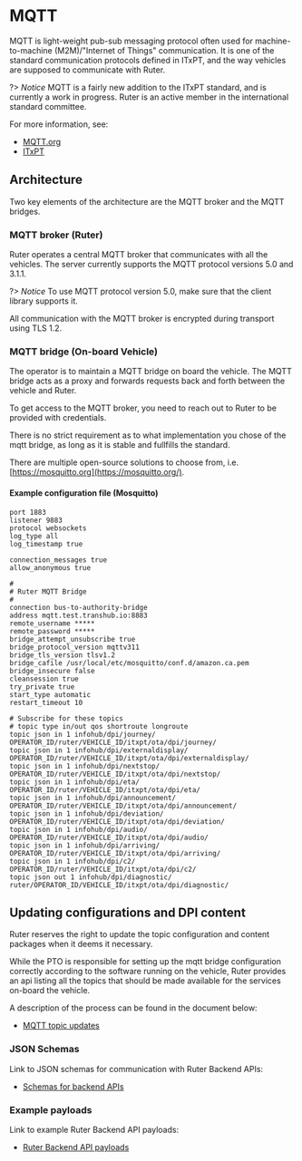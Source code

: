 # MQTT

MQTT is light-weight pub-sub messaging protocol often used for machine-to-machine (M2M)/"Internet of Things" communication. It is one of the standard communication protocols defined in ITxPT, and the way vehicles are supposed to communicate with Ruter.

?> _Notice_ MQTT is a fairly new addition to the ITxPT standard, and is currently a work in progress. Ruter is an active member in the international standard committee.   

For more information, see: 
- [MQTT.org](https://mqtt.org)
- [ITxPT](https://itxpt.org)

## Architecture
Two key elements of the architecture are the MQTT broker and the MQTT bridges. 

### MQTT broker (Ruter)
Ruter operates a central MQTT broker that communicates with all the vehicles. The server currently supports the MQTT protocol versions 5.0 and 3.1.1. 

?> _Notice_ To use MQTT protocol version 5.0, make sure that the client library supports it.

All communication with the MQTT broker is encrypted during transport using TLS 1.2. 

### MQTT bridge (On-board Vehicle)

The operator is to maintain a MQTT bridge on board the vehicle. The MQTT bridge acts as a proxy and forwards requests back and forth between the vehicle and Ruter. 

To get access to the MQTT broker, you need to reach out to Ruter to be provided with credentials. 

There is no strict requirement as to what implementation you chose of the mqtt bridge, as long as it is stable and fullfills the standard. 

There are multiple open-source solutions to choose from, i.e. [https://mosquitto.org](https://mosquitto.org/).  

#### Example configuration file (Mosquitto)

```
port 1883
listener 9883
protocol websockets
log_type all
log_timestamp true

connection_messages true
allow_anonymous true

#
# Ruter MQTT Bridge
#
connection bus-to-authority-bridge
address mqtt.test.transhub.io:8883
remote_username *****
remote_password *****
bridge_attempt_unsubscribe true
bridge_protocol_version mqttv311
bridge_tls_version tlsv1.2
bridge_cafile /usr/local/etc/mosquitto/conf.d/amazon.ca.pem
bridge_insecure false
cleansession true
try_private true
start_type automatic
restart_timeout 10

# Subscribe for these topics
# topic type in/out qos shortroute longroute
topic json in 1 infohub/dpi/journey/ OPERATOR_ID/ruter/VEHICLE_ID/itxpt/ota/dpi/journey/
topic json in 1 infohub/dpi/externaldisplay/ OPERATOR_ID/ruter/VEHICLE_ID/itxpt/ota/dpi/externaldisplay/
topic json in 1 infohub/dpi/nextstop/ OPERATOR_ID/ruter/VEHICLE_ID/itxpt/ota/dpi/nextstop/
topic json in 1 infohub/dpi/eta/ OPERATOR_ID/ruter/VEHICLE_ID/itxpt/ota/dpi/eta/
topic json in 1 infohub/dpi/announcement/ OPERATOR_ID/ruter/VEHICLE_ID/itxpt/ota/dpi/announcement/
topic json in 1 infohub/dpi/deviation/ OPERATOR_ID/ruter/VEHICLE_ID/itxpt/ota/dpi/deviation/
topic json in 1 infohub/dpi/audio/ OPERATOR_ID/ruter/VEHICLE_ID/itxpt/ota/dpi/audio/
topic json in 1 infohub/dpi/arriving/ OPERATOR_ID/ruter/VEHICLE_ID/itxpt/ota/dpi/arriving/
topic json in 1 infohub/dpi/c2/ OPERATOR_ID/ruter/VEHICLE_ID/itxpt/ota/dpi/c2/
topic json out 1 infohub/dpi/diagnostic/ ruter/OPERATOR_ID/VEHICLE_ID/itxpt/ota/dpi/diagnostic/

```

## Updating configurations and DPI content

Ruter reserves the right to update the topic configuration and content packages when it deems it necessary. 

While the PTO is responsible for setting up the mqtt bridge configuration correctly according to the software running on the vehicle, Ruter provides an api listing all the topics that should be made available for the services on-board the vehicle. 

A description of the process can be found in the document below: 
- [MQTT topic updates](https://ruterno.github.io/ota-schemas/mqtt-updates/index.html)


### JSON Schemas

Link to JSON schemas for communication with Ruter Backend APIs:
* [Schemas for backend APIs](https://github.com/RuterNo/ota-schemas/tree/master/schemas/cdn)

### Example payloads

Link to example Ruter Backend API payloads: 
* [Ruter Backend API payloads](https://github.com/RuterNo/ota-schemas/tree/master/examples/cdn)


